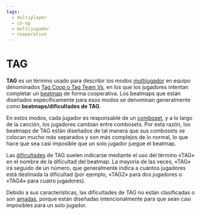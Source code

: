 ```yaml
---
tags:
  - multiplayer
  - co-op
  - multijugador
  - cooperativo
---
```


# TAG

**TAG** es un término usado para describir los modos [multijugador](/wiki/Client/Interface/Multiplayer) en equipo denominados [Tag Coop o Tag Team Vs](/wiki/Client/Interface/Multiplayer#tag-co-op-/-tag-team-vs), en los que los jugadores intentan completar un [beatmap](/wiki/Beatmap) de forma cooperativa. Los beatmaps que están diseñados específicamente para esos modos se denominan generalmente como **beatmaps/dificultades de TAG**.

En estos modos, cada jugador es responsable de un [comboset](/wiki/Beatmapping/Combo), y a lo largo de la canción, los jugadores cambian entre combosets. Por esta razón, los beatmaps de TAG están diseñados de tal manera que sus combosets se colocan mucho más separados y son más complejos de lo normal, lo que hace que sea casi imposible que un solo jugador juegue el beatmap.

Las [dificultades](/wiki/Beatmap/Difficulty) de TAG suelen indicarse mediante el uso del término «TAG» en el nombre de la dificultad del beatmap. La mayoría de las veces, «TAG» irá seguido de un número, que generalmente indica a cuántos jugadores está destinada la dificultad (por ejemplo, «TAG2» para dos jugadores o «TAG4» para cuatro jugadores).

Debido a sus características, las dificultades de TAG no están clasificadas o son [amadas](/wiki/Beatmap/Category#loved), porque están diseñadas intencionalmente para que sean casi imposibles para un solo jugador.
